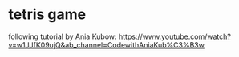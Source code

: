 # tetris game

following tutorial by Ania Kubow:
https://www.youtube.com/watch?v=w1JJfK09ujQ&ab_channel=CodewithAniaKub%C3%B3w
